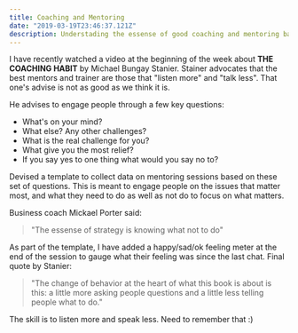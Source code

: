 ```yaml
---
title: Coaching and Mentoring
date: "2019-03-19T23:46:37.121Z"
description: Understading the essense of good coaching and mentoring based on the book from Michael Stanier "The Coaching Habit"
---
```


I have recently watched a video at the beginning of the week about **THE COACHING HABIT** by Michael Bungay Stanier. Stainer advocates that the best mentors and trainer are those that "listen more" and "talk less". That one's advise is not as good as we think it is.

He advises to engage people through a few key questions:
  - What's on your mind?
  - What else? Any other challenges?
  - What is the real challenge for you?
  - What give you the most relief?
  - If you say yes to one thing what would you say no to?

Devised a template to collect data on mentoring sessions based on these set of questions. This is meant to engage people on the issues that matter most, and what they need to do as well as not do to focus on what matters. 

Business coach Mickael Porter said: 
>"The essense of strategy is knowing what not to do"

As part of the template, I have added a happy/sad/ok feeling meter at the end of the session to gauge what their feeling was since the last chat.
Final quote by Stanier: 
>"The change of behavior at the heart of what this book is about is this: a little more asking people questions
>and a little less telling people what to do."

The skill is to listen more and speak less. Need to remember that :)


